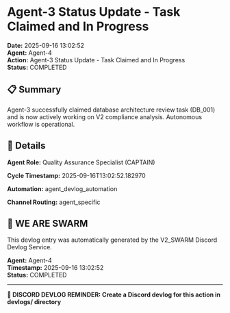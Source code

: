 # Agent-3 Status Update - Task Claimed and In Progress

**Date:** 2025-09-16 13:02:52  
**Agent:** Agent-4  
**Action:** Agent-3 Status Update - Task Claimed and In Progress  
**Status:** COMPLETED

## 📋 Summary

Agent-3 successfully claimed database architecture review task (DB_001) and is now actively working on V2 compliance analysis. Autonomous workflow is operational.

## 🎯 Details

**Agent Role:** Quality Assurance Specialist (CAPTAIN)

**Cycle Timestamp:** 2025-09-16T13:02:52.182970

**Automation:** agent_devlog_automation

**Channel Routing:** agent_specific

## 🐝 WE ARE SWARM

This devlog entry was automatically generated by the V2_SWARM Discord Devlog Service.

**Agent:** Agent-4  
**Timestamp:** 2025-09-16 13:02:52  
**Status:** COMPLETED

---

**📝 DISCORD DEVLOG REMINDER: Create a Discord devlog for this action in devlogs/ directory**
